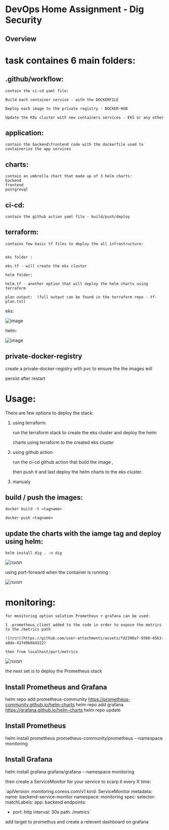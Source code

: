 # DevOps Home Assignment - Dig Security

## Overview

# task containes 6 main folders:
## .github/workflow: 

    contain the ci-cd yaml file:
    
    Build each container service - with the DOCKERFILE

    Deploy each image to the private registry - DOCKER-HUB

    Update the K8s cluster with new containers services - EKS or any other 

## application:

    contain the backend\frontend code with the dockerfile used to containerize the app services

## charts:

    contain an umbrella chart that made up of 3 helm charts:
    backend
    frontend
    postgresql

## ci-cd:
  
    contain the github action yaml file - build/push/deploy

## terraform:

    contains few basic tf files to deploy the all infrastructure:


    eks folder : 

    eks.tf - will create the eks cluster 

    helm folder:

    helm.tf - another option that will deploy the helm charts using terraform

    plan output:  (full output can be found in the terraform repo - tf-plan.txt)

  eks:
  
  ![image](https://github.com/user-attachments/assets/a39005af-7a09-4a86-b558-b8d30a79d5f8)

  helm:
  
  ![image](https://github.com/user-attachments/assets/4bb770b7-77cb-4137-94ab-deef053960dc)


  

## private-docker-registry

  create a private-docker-registry with pvc to ensure the the images will 

  persist after restart

# Usage:

There are few options to deploy the stack:

1. using terraform:

   run the terraform stack to create the eks cluster and deploy the helm 

   charts using terraform to the created eks cluster

2. using github action

   run the ci-cd github action that build the image ,

   then push it and last deploy the helm charts to the eks cluster.


3. manualy

## build / push the images:

   `docker build -t <tagname>`

   `docker push <tagname>`
## update the charts with the iamge tag and deploy using helm:

   `helm install dig . -n dig`

![תמונה](https://github.com/user-attachments/assets/053c224c-0241-4850-b28c-1852108817b9)


using port-forward when the container is running :

![תמונה](https://github.com/user-attachments/assets/e4580ebe-5c5a-409f-92fb-aac1e1271a47)



# monitoring:

    for monitoring option solution Prometheus + grafana can be used:
    
    1 .prometheus_client added to the code in order to expose the metrics to the /metrics path
    
    ![תמונה](https://github.com/user-attachments/assets/fd2398a7-9388-4563-a8de-41fd9b6b4322)
    
    then from localhost/port/metrics

![תמונה](https://github.com/user-attachments/assets/e3e141a2-a12d-405b-850d-e6b873743329)


the next set is to deploy the Prometheus stack

## Install Prometheus and Grafana

helm repo add prometheus-community https://prometheus-community.github.io/helm-charts
helm repo add grafana https://grafana.github.io/helm-charts
helm repo update

## Install Prometheus
helm install prometheus prometheus-community/prometheus --namespace monitoring

## Install Grafana
helm install grafana grafana/grafana --namespace monitoring

then create a ServiceMonitor for your service to scarp it every X time:

`apiVersion: monitoring.coreos.com/v1
kind: ServiceMonitor
metadata:
  name: backend-service-monitor
  namespace: monitoring
spec:
  selector:
    matchLabels:
      app: backend
  endpoints:
  - port: http
    interval: 30s
    path: /metrics`

add target to promethus and create a relevent dashboard on grafana





